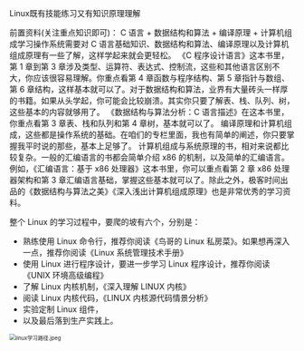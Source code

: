 Linux既有技能练习又有知识原理理解

前置资料(关注重点知识即可)：
C 语言 + 数据结构和算法 + 编译原理 + 计算机组成学习操作系统需要对 C 语言基础知识、数据结构和算法、编译原理以及计算机组成原理有一些了解，这样学起来就会更轻松。
《C 程序设计语言》这本书里，第 1 章到第 3 章涉及类型、运算符、表达式、控制流，这些和其他语言区别不大，你应该很容易理解。你重点看第 4 章函数与程序结构、第 5 章指针与数组、第 6 章结构，这样基本就可以了。对于数据结构和算法，业界有大量砖头一样厚的书籍。如果从头学起，你可能会比较崩溃。其实你只要了解表、栈、队列、树，这些基本的内容就够用了。
《数据结构与算法分析：C 语言描述》在这本书里，你重点看第 3 章表、栈和队列和第 4 章树，基本就可以了。
编译原理和计算机组成，这些都是操作系统的基础。在咱们的专栏里面，我也有简单的阐述，你只要掌握我平时说的那些，基本上足够了。
计算机组成与系统原理的书，相对来说都比较复杂。一般的汇编语言的书都会简单介绍 x86 的机制，以及简单的汇编语言。例如，《汇编语言：基于 x86 处理器》这本书里，你可以重点看第 2 章 x86 处理器架构和第 3 章汇编语言基础，掌握这些基本就可以了。除此之外，极客时间出品的《数据结构与算法之美》《深入浅出计算机组成原理》也是非常优秀的学习资料。

整个 Linux 的学习过程中，要爬的坡有六个，分别是：
- 熟练使用 Linux 命令行，推荐你阅读《鸟哥的 Linux 私房菜》。如果想再深入一点，推荐你阅读《Linux 系统管理技术手册》
- 使用 Linux 进行程序设计，要进一步学习 Linux 程序设计，推荐你阅读《UNIX 环境高级编程》
- 了解 Linux 内核机制，《深入理解 LINUX 内核》
- 阅读 Linux 内核代码，《LINUX 内核源代码情景分析》
- 实验定制 Linux 组件，
- 以及最后落到生产实践上。

<img src="https://liuyang-picbed.oss-cn-shanghai.aliyuncs.com/2020-12-08-145825.jpg" alt="linux学习路径.jpeg" style="zoom: 67%;" />